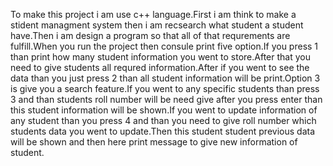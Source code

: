 To make this project i am use c++ language.First i am think to make a stident managment system then i am recsearch what student a student have.Then i am design a program so that all of that requrements are fulfill.When you run the project then consule print five option.If you press 1 than print how many student information you went to store.After that you need to give students all requred information.After if you went to see the data than you just press 2 than all student information will be print.Option 3 is give you a search feature.If you went to any specific students than press 3 and than students roll number will be need give after you press enter than this student information will be shown.If you went to update information of any student than you press 4 and than you need to give roll number which students data you went to update.Then this student student previous data will be shown and then here print message  to give new information of student.
